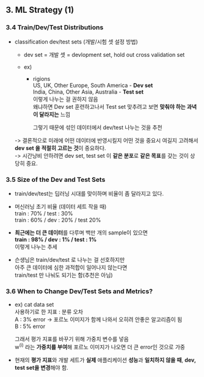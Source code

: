 ## 3. ML Strategy (1)

### 3.4 Train/Dev/Test Distributions

- classification dev/test sets (개발/시험 셋 설정 방법)
  - dev set = 개발 셋 = devlopment set, hold out cross validation set

  - ex)
    - rigions  
      US, UK, Other Europe, South America - **Dev set**  
      India, China, Other Asia, Australia - **Test set**  
      이렇게 나누는 걸 권하지 않음  
      왜냐하면 Dev set 훈련하고나서 Test set 맞추려고 보면 **맞춰야 하는 과녁이 달라지는** 느낌

      그렇기 때문에 섞인 데이터에서 dev/test 나누는 것을 추천

  -> 결론적으로 미래에 어떤 데이터에 반영시킬지 어떤 것을 중요시 여길지 고려해서 **dev set 을 적절히 고르는 것**이 중요하다.  
  -> 시간낭비 안하려면 dev set, test set 이 **같은 분포**로 **같은 목표**를 갖는 것이 상당히 중요.

### 3.5 Size of the Dev and Test Sets

- train/dev/test는 딥러닝 시대를 맞이하며 비율이 좀 달라지고 있다.
  
- 머신러닝 초기 비율 (데이터 세트 작을 때)  
  train : 70% / test : 30%  
  train : 60% / dev : 20% / test 20%
  
- **최근에는 더 큰 데이터**를 다루며 백만 개의 sample이 있으면  
  **train : 98% / dev : 1% / test : 1%**  
  이렇게 나누는 추세
  
- 슨생님은 train/dev/test 로 나누는 걸 선호하지만  
  아주 큰 데이터에 심한 과적합이 일어나지 않는다면  
  train/test 만 나눠도 되기는 함(추천은 아님)

### 3.6 When to Change Dev/Test Sets and Metrics?

- ex) cat data set  
  사용하기로 한 지표 : 분류 오차  
  A : 3% error -> 포르노 이미지가 함께 나와서 오히려 안좋은 알고리즘이 됨  
  B : 5% error

  그래서 평가 지표를 바꾸기 위해 가중치 변수를 넣음  
  w<sup>(i)</sup> 라는 **가중치를 부여**해 포르노 이미지가 나오면 더 큰 error인 것으로 가중

- 현재의 **평가 지표**와 개발 세트가 **실제** 애플리케이션 **성능**과 **일치하지 않을 때**, **dev, test set을 변경**해야 함.
